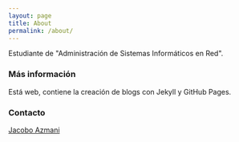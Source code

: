 ```yaml
---
layout: page
title: About
permalink: /about/
---
```


Estudiante de "Administración de Sistemas Informáticos en Red".

### Más información

Está web, contiene la creación de blogs con Jekyll y GitHub Pages.

### Contacto

[Jacobo Azmani](mailto:azmanijacobo@gmail.com)